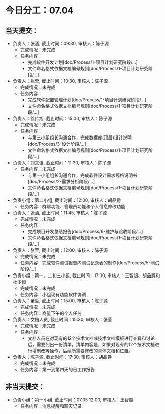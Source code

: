 # 今日分工：07.04

## 当天提交：
- 负责人：张涵, 截止时间：09:30, 审核人：陈子源
    - 完成情况：未完成
    - 任务内容：
        - 完成软件开发计划[doc/Process/1-项目计划研究阶段/...]
        - 文件命名格式依据文档编号规则[doc/Process/1-项目计划研究阶段/...]
- 负责人：张莹, 截止时间：10:30, 审核人：陈子源
    - 完成情况：未完成
    - 任务内容：
        - 完成软件配置管理计划[doc/Process/1-项目计划研究阶段/...]
        - 文件命名格式依据文档编号规则[doc/Process/1-项目计划研究阶段/...]
- 负责人：徐传旭, 截止时间：15:00, 审核人：陈子源
    - 完成情况：未完成
    - 任务内容：
        - 与第三小组组长沟通合作，完成数据库(顶层)设计说明[doc/Process/3-设计阶段/...]
        - 文件命名格式依据文档编号规则[doc/Process/1-项目计划研究阶段/...]
- 负责人：刘文佳, 截止时间：11:30, 审核人：陈子源
    - 任务内容：未完成
        - 与第一小组组长沟通合作，完成软件设计需求规格说明书[doc/Process/2-需求分析阶段/...]
        - 文件命名格式依据文档编号规则[doc/Process/1-项目计划研究阶段/...]
- 负责小组：第二小组, 截止时间：12:00, 审核人：胡品爵
    - 任务内容：群聊功能、管理员功能和个人信息修改功能
- 负责人：张涵, 截止时间：11:45, 审核人：陈子源
    - 完成情况：未完成
    - 任务内容：
        - 完成项目开发总结报告[doc/Process/6-维护与验收阶段/...]
        - 文件命名格式依据文档编号规则[doc/Process/1-项目计划研究阶段/...]
- 负责人：张莹, 截止时间：12:00, 审核人：陈子源
    - 完成情况：未完成
    - 任务内容：完成软件测试报告内测试记录表的制作[doc/Process/5-测试阶段/...]
- 负责小组：第一、二和三小组, 截止时间：17:30, 审核人：王智超、胡品爵和杜少恒
    - 完成情况：未完成
    - 任务内容：小组现有功能软件协调
- 负责人：董哲, 截止时间：15:00, 审核人：陈子源
    - 完成情况：未完成
    - 任务内容：商量下午的个人任务
- 负责人：文档人员, 截止时间：15:30, 审核人：张莹
    - 完成情况：未完成
    - 任务内容：
        - 文档人员在对现有的12个技术文档或技术文档模板进行查看和讨论后，需要列出一份清单，清单内容是，如果对现有的12个技术文档进行增删改等操作，后续所需要修改的具体文档和位置。
- 负责人：陈子源, 截止时间：17:30, 审核人：胡品爵
    - 完成情况：未完成
    - 任务内容：第一到第四天的日工作报告

## 非当天提交：
- 负责小组：第一小组, 截止时间：07.05 12:00, 审核人：王智超
    - 任务内容：消息提醒和聊天记录
